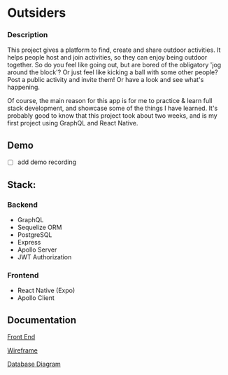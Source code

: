 # Outsiders

### Description

This project gives a platform to find, create and share outdoor activities. It helps people host and join activities, so they can enjoy being outdoor together. So do you feel like going out, but are bored of the obligatory 'jog around the block'? Or just feel like kicking a ball with some other people? Post a public activity and invite them! Or have a look and see what's happening.

Of course, the main reason for this app is for me to practice & learn full stack development, and showcase some of the things I have learned. It's probably good to know that this project took about two weeks, and is my first project using GraphQL and React Native.

## Demo

- [ ] add demo recording

## Stack:

### Backend

- GraphQL
- Sequelize ORM
- PostgreSQL
- Express
- Apollo Server
- JWT Authorization

### Frontend

- React Native (Expo)
- Apollo Client

## Documentation

[Front End](https://github.com/svenve-git/outsiders-frontend)

[Wireframe](./docs/Wireframe_v1.png)

[Database Diagram](./docs/Database_diagram.png)
